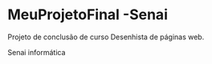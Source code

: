 # MeuProjetoFinal -Senai

Projeto de conclusão de curso Desenhista de páginas web.

Senai informática
